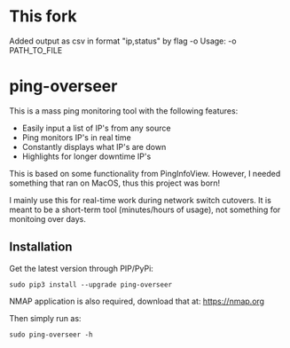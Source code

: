 # This fork
Added output as csv in format "ip,status" by flag -o
Usage: -o PATH_TO_FILE

# ping-overseer

This is a mass ping monitoring tool with the following features:

- Easily input a list of IP's from any source
- Ping monitors IP's in real time
- Constantly displays what IP's are down
- Highlights for longer downtime IP's

This is based on some functionality from PingInfoView. However, I needed something that ran on MacOS, thus this project was born!

I mainly use this for real-time work during network switch cutovers. It is meant to be a short-term tool (minutes/hours of usage), not something for monitoing over days.

## Installation

Get the latest version through PIP/PyPi:
```
sudo pip3 install --upgrade ping-overseer
```

NMAP application is also required, download that at: https://nmap.org

Then simply run as:
```
sudo ping-overseer -h
```


